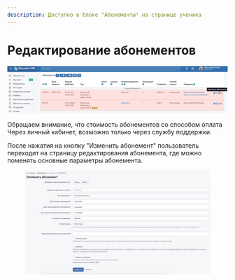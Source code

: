```yaml
---
description: Доступно в блоке "Абонементы" на странице ученика
---
```


# Редактирование абонементов

![](<../.gitbook/assets/image (13) (1).png>)

Обращаем внимание, что стоимость абонементов со способом оплата Через личный кабинет, возможно только через службу поддержки.

После нажатия на кнопку "Изменить абонемент" пользователь переходит на страницу редактирования абонемента, где можно поменять основные параметры абонемента.

<figure><img src="../.gitbook/assets/image (83).png" alt=""><figcaption></figcaption></figure>

